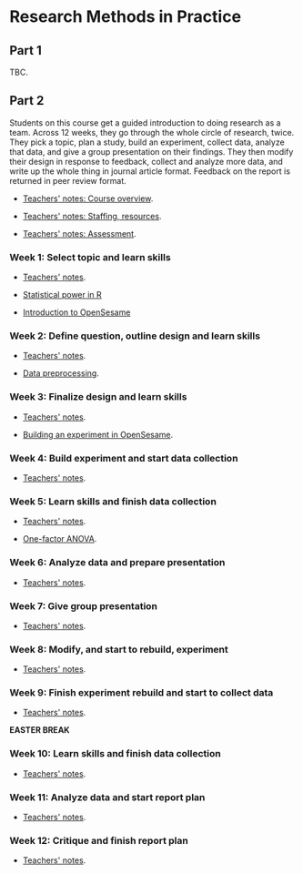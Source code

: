 # Research Methods in Practice

## Part 1

TBC.

## Part 2

Students on this course get a guided introduction to doing research as a team. Across 12 weeks, they go through the whole circle of research, twice. They pick a topic, plan a study, build an experiment, collect data, analyze that data, and give a group presentation on their findings. They then modify their design in response to feedback, collect and analyze more data, and write up the whole thing in journal article format. Feedback on the report is returned in peer review format.


- [Teachers' notes: Course overview](overview.html).

- [Teachers' notes: Staffing, resources](resources.html).

- [Teachers' notes: Assessment](assessment.html).


### Week 1: Select topic and learn skills

- [Teachers' notes](select_topic.html).

- [Statistical power in R](https://ajwills72.github.io/rminr/power.html) 

- [Introduction to OpenSesame](openses_intro.html)

### Week 2: Define question, outline design and learn skills

- [Teachers' notes](define_outline.html).

- [Data preprocessing](https://ajwills72.github.io/rminr/preproc.html). 

### Week 3: Finalize design and learn skills

- [Teachers' notes](design_build.html).

- [Building an experiment in OpenSesame](openses_build.html).

### Week 4: Build experiment and start data collection

- [Teachers' notes](build_collect.html).

### Week 5: Learn skills and finish data collection

- [Teachers' notes](collect_anova.html).

- [One-factor ANOVA](https://ajwills72.github.io/rminr/preproc.html). 

### Week 6: Analyze data and prepare presentation

- [Teachers' notes](analyze_pres_prep.html).

### Week 7: Give group presentation

- [Teachers' notes](analyze_pres_prep.html).

### Week 8: Modify, and start to rebuild, experiment

- [Teachers' notes](modify_rebuild.html).
  
### Week 9: Finish experiment rebuild and start to collect data

- [Teachers' notes](rebuild_collect.html).
  
**EASTER BREAK**

### Week 10: Learn skills and finish data collection

- [Teachers' notes](collect_anova_2.html).

### Week 11: Analyze data and start report plan

- [Teachers' notes](analyze_plan.html).

### Week 12: Critique and finish report plan

- [Teachers' notes](critique_plan.html).


